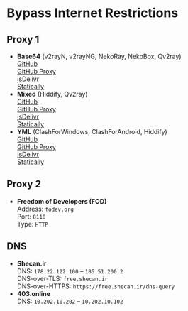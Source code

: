 # Bypass Internet Restrictions
## Proxy 1
- **Base64** (v2rayN, v2rayNG, NekoRay, NekoBox, Qv2ray)  
[GitHub](https://raw.githubusercontent.com/xmha97/_/main/-)  
[GitHub Proxy](https://ghproxy.net/https://raw.githubusercontent.com/xmha97/_/master/-)  
[jsDelivr](https://fastly.jsdelivr.net/gh/xmha97/_@master/-)  
[Statically](https://cdn.staticaly.com/gh/xmha97/_/master/-)  
- **Mixed** (Hiddify, Qv2ray)  
[GitHub](https://raw.githubusercontent.com/xmha97/_/main/-.txt)  
[GitHub Proxy](https://ghproxy.net/https://raw.githubusercontent.com/xmha97/_/master/-.txt)  
[jsDelivr](https://fastly.jsdelivr.net/gh/xmha97/_@master/-.txt)  
[Statically](https://cdn.staticaly.com/gh/xmha97/_/master/-.txt)  
- **YML** (ClashForWindows, ClashForAndroid, Hiddify)  
[GitHub](https://raw.githubusercontent.com/xmha97/_/main/-.yml)  
[GitHub Proxy](https://ghproxy.net/https://raw.githubusercontent.com/xmha97/_/master/-.yml)  
[jsDelivr](https://fastly.jsdelivr.net/gh/xmha97/_@master/-.yml)  
[Statically](https://cdn.staticaly.com/gh/xmha97/_/master/-.yml)  
## Proxy 2  
- **Freedom of Developers (FOD)**  
Address: `fodev.org`  
Port: `8118`  
Type: `HTTP`  
## DNS  
- **Shecan.ir**  
DNS: `178.22.122.100` – `185.51.200.2`  
DNS-over-TLS: `free.shecan.ir`  
DNS-over-HTTPS: `https://free.shecan.ir/dns-query`  
- **403.online**  
DNS: `10.202.10.202` – `10.202.10.102`  
